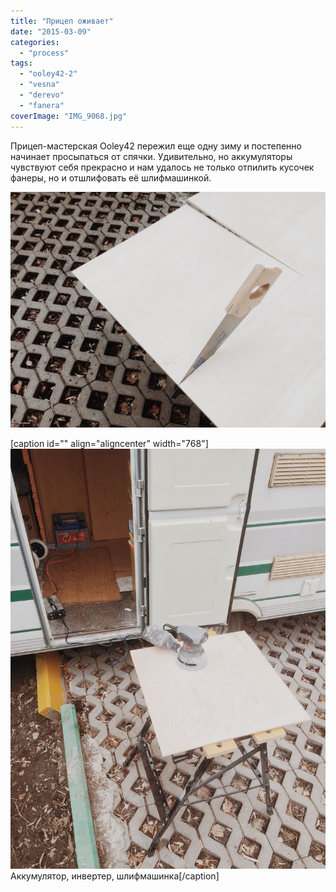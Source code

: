```yaml
---
title: "Прицеп оживает"
date: "2015-03-09"
categories:
  - "process"
tags:
  - "ooley42-2"
  - "vesna"
  - "derevo"
  - "fanera"
coverImage: "IMG_9068.jpg"
---
```


Прицеп-мастерская Ooley42 пережил еще одну зиму и постепенно начинает просыпаться от спячки. Удивительно, но аккумуляторы чувствуют себя прекрасно и нам удалось не только отпилить кусочек фанеры, но и отшлифовать её шлифмашинкой.

![](./images/IMG_9067.jpg "пилим на воздухе")

\[caption id="" align="aligncenter" width="768"\]![](./images/IMG_9066.jpg) Аккумулятор, инвертер, шлифмашинка\[/caption\]
